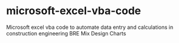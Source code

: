 # microsoft-excel-vba-code
Microsoft excel vba code to automate data entry and calculations in construction engineering BRE Mix Design Charts
